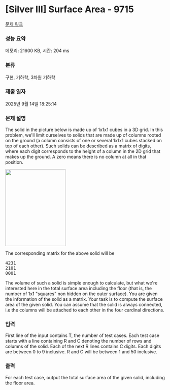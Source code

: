 # [Silver III] Surface Area - 9715 

[문제 링크](https://www.acmicpc.net/problem/9715) 

### 성능 요약

메모리: 21600 KB, 시간: 204 ms

### 분류

구현, 기하학, 3차원 기하학

### 제출 일자

2025년 9월 14일 18:25:14

### 문제 설명

<p>The solid in the picture below is made up of 1x1x1 cubes in a 3D grid. In this problem, we'll limit ourselves to solids that are made up of columns rooted on the ground (a column consists of one or several 1x1x1 cubes stacked on top of each other). Such solids can be described as a matrix of digits, where each digit corresponds to the height of a column in the 2D grid that makes up the ground. A zero means there is no column at all in that position.</p>

<p><img alt="" src="" style="height:241px; width:190px"></p>

<p>The corresponding matrix for the above solid will be  </p>

<pre>4231
2101
0001</pre>

<p>The volume of such a solid is simple enough to calculate, but what we're interested here in the total surface area including the floor (that is, the number of 1x1 "squares" non hidden on the outer surface). You are given the information of the solid as a matrix. Your task is to compute the surface area of the given solid. You can assume that the solid is always connected, i.e the columns will be attached to each other in the four cardinal directions.</p>

### 입력 

 <p>First line of the input contains T, the number of test cases.  Each test case starts with a line containing R and C denoting the number of rows and columns of the solid. Each of the next R lines contains C digits. Each digits are between 0 to 9 inclusive. R and C will be between 1 and 50 inclusive.  </p>

### 출력 

 <p>For each test case, output the total surface area of the given solid, including the floor area.</p>

